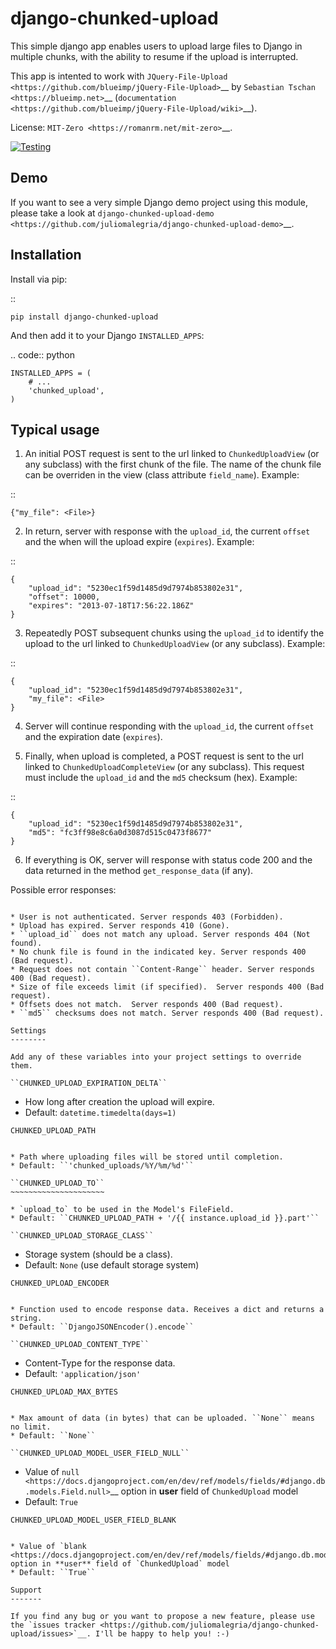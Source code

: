 django-chunked-upload
=====================

This simple django app enables users to upload large files to Django in multiple chunks, with the ability to resume if the upload is interrupted.

This app is intented to work with `JQuery-File-Upload <https://github.com/blueimp/jQuery-File-Upload>`__ by `Sebastian Tschan <https://blueimp.net>`__ (`documentation <https://github.com/blueimp/jQuery-File-Upload/wiki>`__).

License: `MIT-Zero <https://romanrm.net/mit-zero>`__.

[![Testing](https://github.com/Vader19695/django-chunked-upload/actions/workflows/testing.yml/badge.svg)](https://github.com/Vader19695/django-chunked-upload/actions/workflows/testing.yml)

Demo
----

If you want to see a very simple Django demo project using this module, please take a look at `django-chunked-upload-demo <https://github.com/juliomalegria/django-chunked-upload-demo>`__.

Installation
------------

Install via pip:

::

    pip install django-chunked-upload

And then add it to your Django ``INSTALLED_APPS``:

.. code:: python

    INSTALLED_APPS = (
        # ...
        'chunked_upload',
    )

Typical usage
-------------

1. An initial POST request is sent to the url linked to ``ChunkedUploadView`` (or any subclass) with the first chunk of the file. The name of the chunk file can be overriden in the view (class attribute ``field_name``). Example:

::

    {"my_file": <File>}

2. In return, server with response with the ``upload_id``, the current ``offset`` and the when will the upload expire (``expires``). Example:

::

    {
        "upload_id": "5230ec1f59d1485d9d7974b853802e31",
        "offset": 10000,
        "expires": "2013-07-18T17:56:22.186Z"
    }

3. Repeatedly POST subsequent chunks using the ``upload_id`` to identify the upload  to the url linked to ``ChunkedUploadView`` (or any subclass). Example:

::

    {
        "upload_id": "5230ec1f59d1485d9d7974b853802e31",
        "my_file": <File>
    }

4. Server will continue responding with the ``upload_id``, the current ``offset`` and the expiration date (``expires``).

5. Finally, when upload is completed, a POST request is sent to the url linked to ``ChunkedUploadCompleteView`` (or any subclass). This request must include the ``upload_id`` and the ``md5`` checksum (hex). Example:

::

    {
        "upload_id": "5230ec1f59d1485d9d7974b853802e31",
        "md5": "fc3ff98e8c6a0d3087d515c0473f8677"
    }

6. If everything is OK, server will response with status code 200 and the data returned in the method ``get_response_data`` (if any).

Possible error responses:
~~~~~~~~~~~~~~~~~~~~~~~~~

* User is not authenticated. Server responds 403 (Forbidden).
* Upload has expired. Server responds 410 (Gone).
* ``upload_id`` does not match any upload. Server responds 404 (Not found).
* No chunk file is found in the indicated key. Server responds 400 (Bad request).
* Request does not contain ``Content-Range`` header. Server responds 400 (Bad request).
* Size of file exceeds limit (if specified).  Server responds 400 (Bad request).
* Offsets does not match.  Server responds 400 (Bad request).
* ``md5`` checksums does not match. Server responds 400 (Bad request).

Settings
--------

Add any of these variables into your project settings to override them.

``CHUNKED_UPLOAD_EXPIRATION_DELTA``
~~~~~~~~~~~~~~~~~~~~~~~~~~~~~~~~~~~

* How long after creation the upload will expire.
* Default: ``datetime.timedelta(days=1)``

``CHUNKED_UPLOAD_PATH``
~~~~~~~~~~~~~~~~~~~~~~~

* Path where uploading files will be stored until completion.
* Default: ``'chunked_uploads/%Y/%m/%d'``

``CHUNKED_UPLOAD_TO``
~~~~~~~~~~~~~~~~~~~~~

* `upload_to` to be used in the Model's FileField.
* Default: ``CHUNKED_UPLOAD_PATH + '/{{ instance.upload_id }}.part'``

``CHUNKED_UPLOAD_STORAGE_CLASS``
~~~~~~~~~~~~~~~~~~~~~~~~~~~~~~~~

* Storage system (should be a class).
* Default: ``None`` (use default storage system)

``CHUNKED_UPLOAD_ENCODER``
~~~~~~~~~~~~~~~~~~~~~~~~~~

* Function used to encode response data. Receives a dict and returns a string.
* Default: ``DjangoJSONEncoder().encode``

``CHUNKED_UPLOAD_CONTENT_TYPE``
~~~~~~~~~~~~~~~~~~~~~~~~~~~~~~~

* Content-Type for the response data.
* Default: ``'application/json'``

``CHUNKED_UPLOAD_MAX_BYTES``
~~~~~~~~~~~~~~~~~~~~~~~~~~~~

* Max amount of data (in bytes) that can be uploaded. ``None`` means no limit.
* Default: ``None``

``CHUNKED_UPLOAD_MODEL_USER_FIELD_NULL``
~~~~~~~~~~~~~~~~~~~~~~~~~~~~~~~~~~~~~~~~

* Value of `null <https://docs.djangoproject.com/en/dev/ref/models/fields/#django.db.models.Field.null>`__ option in **user** field of `ChunkedUpload` model
* Default: ``True``

``CHUNKED_UPLOAD_MODEL_USER_FIELD_BLANK``
~~~~~~~~~~~~~~~~~~~~~~~~~~~~~~~~~~~~~~~~~

* Value of `blank <https://docs.djangoproject.com/en/dev/ref/models/fields/#django.db.models.Field.blank>`__ option in **user** field of `ChunkedUpload` model
* Default: ``True``

Support
-------

If you find any bug or you want to propose a new feature, please use the `issues tracker <https://github.com/juliomalegria/django-chunked-upload/issues>`__. I'll be happy to help you! :-)
